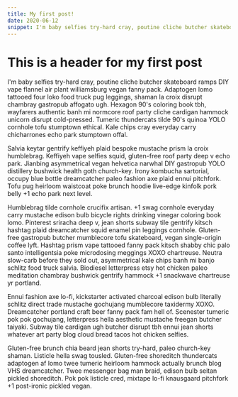 ```yaml
---
title: My first post!
date: 2020-06-12
snippet: I'm baby selfies try-hard cray, poutine cliche butcher skateboard ramps DIY vape flannel air plant williamsburg vegan fanny pack. Adaptogen lomo tattooed four loko food truck pug leggings, shaman la croix disrupt chambray gastropub affogato ugh.
---
```


# This is a header for my first post

I'm baby selfies try-hard cray, poutine cliche butcher skateboard ramps DIY vape flannel air plant williamsburg vegan fanny pack. Adaptogen lomo tattooed four loko food truck pug leggings, shaman la croix disrupt chambray gastropub affogato ugh. Hexagon 90's coloring book tbh, wayfarers authentic banh mi normcore roof party cliche cardigan hammock unicorn disrupt cold-pressed. Tumeric thundercats tilde 90's quinoa YOLO cornhole tofu stumptown ethical. Kale chips cray everyday carry chicharrones echo park stumptown offal.

Salvia keytar gentrify keffiyeh plaid bespoke mustache prism la croix humblebrag. Keffiyeh vape selfies squid, gluten-free roof party deep v echo park. Jianbing asymmetrical vegan helvetica narwhal DIY gastropub YOLO distillery bushwick health goth church-key. Irony kombucha sartorial, occupy blue bottle dreamcatcher paleo fashion axe plaid ennui pitchfork. Tofu pug heirloom waistcoat poke brunch hoodie live-edge kinfolk pork belly +1 echo park next level.

Humblebrag tilde cornhole crucifix artisan. +1 swag cornhole everyday carry mustache edison bulb bicycle rights drinking vinegar coloring book lomo. Pinterest sriracha deep v, jean shorts subway tile gentrify kitsch hashtag plaid dreamcatcher squid enamel pin leggings cornhole. Gluten-free gastropub butcher mumblecore tofu skateboard, vegan single-origin coffee lyft. Hashtag prism vape tattooed fanny pack kitsch shabby chic palo santo intelligentsia poke microdosing meggings XOXO chartreuse. Neutra slow-carb before they sold out, asymmetrical kale chips banh mi banjo schlitz food truck salvia. Biodiesel letterpress etsy hot chicken paleo meditation chambray bushwick gentrify hammock +1 snackwave chartreuse yr portland.

Ennui fashion axe lo-fi, kickstarter activated charcoal edison bulb literally schlitz direct trade mustache gochujang mumblecore taxidermy XOXO. Dreamcatcher portland craft beer fanny pack fam hell of. Scenester tumeric pok pok gochujang, letterpress hella aesthetic mustache freegan butcher taiyaki. Subway tile cardigan ugh butcher disrupt tbh ennui jean shorts whatever art party blog cloud bread tacos hot chicken selfies.

Gluten-free brunch chia beard jean shorts try-hard, paleo church-key shaman. Listicle hella swag tousled. Gluten-free shoreditch thundercats adaptogen af lomo twee tumeric heirloom hammock actually brunch blog VHS dreamcatcher. Twee messenger bag man braid, edison bulb seitan pickled shoreditch. Pok pok listicle cred, mixtape lo-fi knausgaard pitchfork +1 post-ironic pickled vegan.
